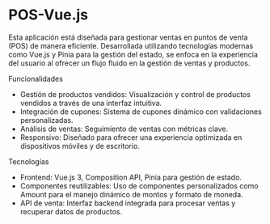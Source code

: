 # POS-Vue.js
Esta aplicación está diseñada para gestionar ventas en puntos de venta (POS) de manera eficiente. Desarrollada utilizando tecnologías modernas como Vue.js y Pinia para la gestión del estado, se enfoca en la experiencia del usuario al ofrecer un flujo fluido en la gestión de ventas y productos.

Funcionalidades
- Gestión de productos vendidos: Visualización y control de productos vendidos a través de una interfaz intuitiva.
- Integración de cupones: Sistema de cupones dinámico con validaciones personalizadas.
- Análisis de ventas: Seguimiento de ventas con métricas clave.
- Responsivo: Diseñado para ofrecer una experiencia optimizada en dispositivos móviles y de escritorio.

Tecnologías
- Frontend: Vue.js 3, Composition API, Pinia para gestión de estado.
- Componentes reutilizables: Uso de componentes personalizados como Amount para el manejo dinámico de montos y formato de moneda.
- API de venta: Interfaz backend integrada para procesar ventas y recuperar datos de productos.
